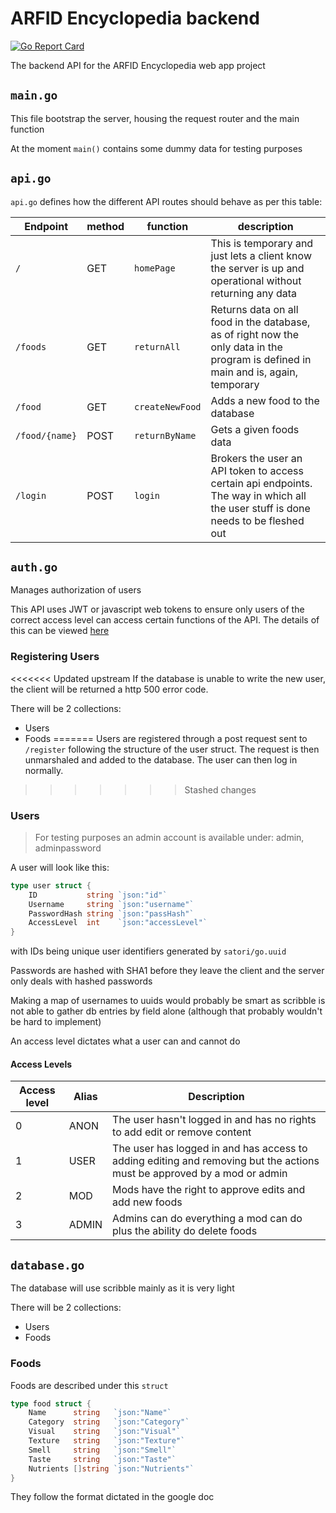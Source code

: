 # ARFID Encyclopedia backend

[![Go Report Card](https://goreportcard.com/badge/github.com/ARFID-Encyclopedia/backend)](https://goreportcard.com/report/github.com/ARFID-Encyclopedia/backend)

The backend API for the ARFID Encyclopedia web app project

## `main.go`

This file bootstrap the server, housing the request router and the main function

At the moment `main()` contains some dummy data for testing purposes

## `api.go`

`api.go` defines how the different API routes should behave as per this table:

| Endpoint | method | function    | description |
|----------|--------|-------------|-------------|
| `/`      | GET    | `homePage`  | This is temporary and just lets a client know the server is up and operational without returning any data|
| `/foods` | GET    | `returnAll` | Returns data on all food in the database, as of right now the only data in the program is defined in main and is, again, temporary |
| `/food`  | GET   | `createNewFood` | Adds a new food to the database |
| `/food/{name}` | POST | `returnByName` | Gets a given foods data |
| `/login` | POST | `login` | Brokers the user an API token to access certain api endpoints. The way in which all the user stuff is done needs to be fleshed out |


## `auth.go`

Manages authorization of users

This API uses JWT or javascript web tokens to ensure only users of the correct access level can access certain functions of the API. The details of this can be viewed [here](#access-levels)

### Registering Users

<<<<<<< Updated upstream
If the database is unable to write the new user, the client will be returned a http 500 error code.

There will be 2 collections:
* Users
* Foods
=======
Users are registered through a post request sent to `/register` following the structure of the user struct. The request is then unmarshaled and added to the database. The user can then log in normally.
>>>>>>> Stashed changes

### Users

> For testing purposes an admin account is available under: admin, adminpassword

A user will look like this:
```go
type user struct {
	ID           string `json:"id"`
	Username     string `json:"username"`
	PasswordHash string `json:"passHash"`
	AccessLevel  int    `json:"accessLevel"`
}
```

with IDs being unique user identifiers generated by `satori/go.uuid`

Passwords are hashed with SHA1 before they leave the client and the server only deals with hashed passwords

Making a map of usernames to uuids would probably be smart as scribble is not able to gather db entries by field alone (although that probably wouldn't be hard to implement)

An access level dictates what a user can and cannot do

#### Access Levels

| Access level | Alias | Description |
|--------------|-------|-------------|
| 0            | ANON  | The user hasn't logged in and has no rights to add edit or remove content |
| 1            | USER  | The user has logged in and has access to adding editing and removing but the actions must be approved by a mod or admin |
| 2            | MOD   | Mods have the right to approve edits and add new foods |
| 3            | ADMIN | Admins can do everything a mod can do plus the ability do delete foods |


## `database.go`

The database will use scribble mainly as it is very light

There will be 2 collections:
* Users
* Foods

### Foods

Foods are described under this `struct`
```go
type food struct {
	Name      string   `json:"Name"`
	Category  string   `json:"Category"`
	Visual    string   `json:"Visual"`
	Texture   string   `json:"Texture"`
	Smell     string   `json:"Smell"`
	Taste     string   `json:"Taste"`
	Nutrients []string `json:"Nutrients"`
}
```

They follow the format dictated in the google doc